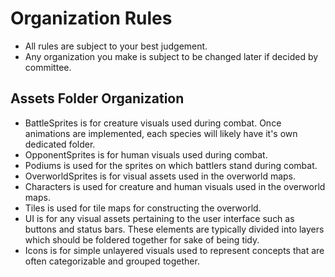 # Organization Rules

- All rules are subject to your best judgement.
- Any organization you make is subject to be changed later if decided by committee.

## Assets Folder Organization

- BattleSprites is for creature visuals used during combat. Once animations are implemented, each species will likely have it's own dedicated folder.
- OpponentSprites is for human visuals used during combat.
- Podiums is used for the sprites on which battlers stand during combat.
- OverworldSprites is for visual assets used in the overworld maps.
 - Characters is used for creature and human visuals used in the overworld maps.
 - Tiles is used for tile maps for constructing the overworld.
- UI is for any visual assets pertaining to the user interface such as buttons and status bars. These elements are typically divided into layers which should be foldered together for sake of being tidy.
 - Icons is for simple unlayered visuals used to represent concepts that are often categorizable and grouped together.
